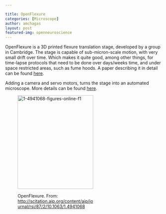```yaml
---

title: OpenFlexure
categories: [Microscope]
author: amchagas
layout: post
featured-img: openneuroscience
---
```


OpenFlexure is a 3D printed flexure translation stage, developed by a group in Cambridge. The stage is capable of sub-micron-scale motion, with very small drift over time. Which makes it quite good, among other things, for time-lapse protocols that need to be done over days/weeks time, and under space restricted areas, such as fume hoods. A paper describing it in detail can be found [here](http://arxiv.org/abs/1509.05394).

Adding a camera and servo motors, turns the stage into an automated microscope. More details can be found [here](http://www.waterscope.org/3d-printing/).<figure id="attachment_1251" style="width: 243px" class="wp-caption aligncenter">

<img class="aligncenter size-medium wp-image-1251" src="https://i1.wp.com/openeuroscience.com/wp-content/uploads/2016/09/1-4941068-figures-online-f1.gif?resize=243%2C300" alt="1-4941068-figures-online-f1" width="243" height="300" data-recalc-dims="1" /><figcaption class="wp-caption-text">OpenFlexure. From: http://scitation.aip.org/content/aip/journal/rsi/87/2/10.1063/1.4941068</figcaption></figure>
